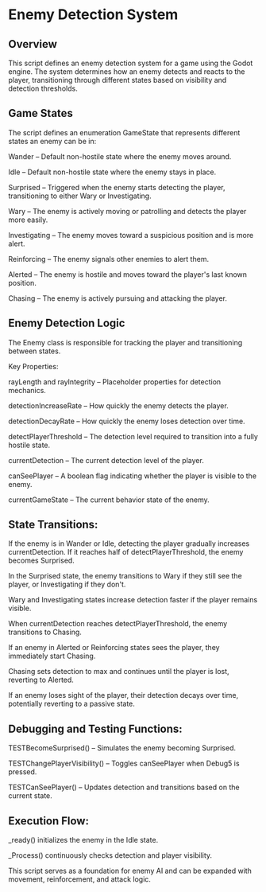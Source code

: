 # Enemy Detection System

## Overview

This script defines an enemy detection system for a game using the Godot engine. The system determines how an enemy detects and reacts to the player, transitioning through different states based on visibility and detection thresholds.

## Game States

The script defines an enumeration GameState that represents different states an enemy can be in:

Wander – Default non-hostile state where the enemy moves around.

Idle – Default non-hostile state where the enemy stays in place.

Surprised – Triggered when the enemy starts detecting the player, transitioning to either Wary or Investigating.

Wary – The enemy is actively moving or patrolling and detects the player more easily.

Investigating – The enemy moves toward a suspicious position and is more alert.

Reinforcing – The enemy signals other enemies to alert them.

Alerted – The enemy is hostile and moves toward the player's last known position.

Chasing – The enemy is actively pursuing and attacking the player.

## Enemy Detection Logic

The Enemy class is responsible for tracking the player and transitioning between states.

Key Properties:

rayLength and rayIntegrity – Placeholder properties for detection mechanics.

detectionIncreaseRate – How quickly the enemy detects the player.

detectionDecayRate – How quickly the enemy loses detection over time.

detectPlayerThreshold – The detection level required to transition into a fully hostile state.

currentDetection – The current detection level of the player.

canSeePlayer – A boolean flag indicating whether the player is visible to the enemy.

currentGameState – The current behavior state of the enemy.

## State Transitions:

If the enemy is in Wander or Idle, detecting the player gradually increases currentDetection. If it reaches half of detectPlayerThreshold, the enemy becomes Surprised.

In the Surprised state, the enemy transitions to Wary if they still see the player, or Investigating if they don't.

Wary and Investigating states increase detection faster if the player remains visible.

When currentDetection reaches detectPlayerThreshold, the enemy transitions to Chasing.

If an enemy in Alerted or Reinforcing states sees the player, they immediately start Chasing.

Chasing sets detection to max and continues until the player is lost, reverting to Alerted.

If an enemy loses sight of the player, their detection decays over time, potentially reverting to a passive state.

## Debugging and Testing Functions:

TESTBecomeSurprised() – Simulates the enemy becoming Surprised.

TESTChangePlayerVisibility() – Toggles canSeePlayer when Debug5 is pressed.

TESTCanSeePlayer() – Updates detection and transitions based on the current state.

## Execution Flow:

_ready() initializes the enemy in the Idle state.

_Process() continuously checks detection and player visibility.

This script serves as a foundation for enemy AI and can be expanded with movement, reinforcement, and attack logic.

